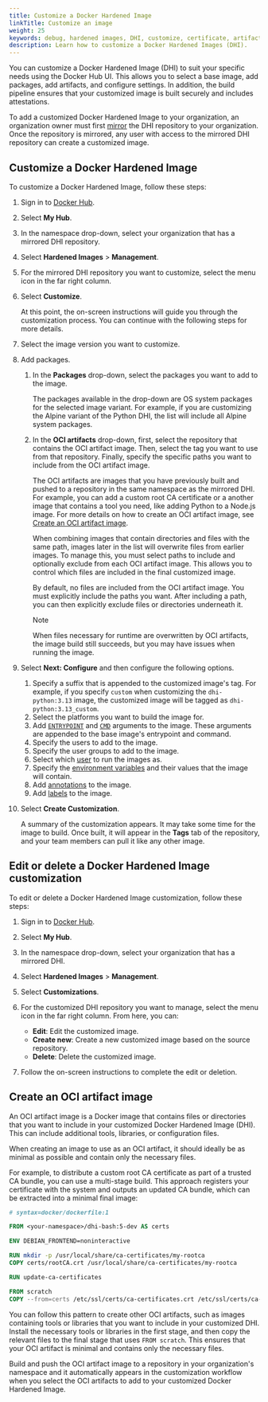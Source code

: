 ```yaml
---
title: Customize a Docker Hardened Image
linkTitle: Customize an image
weight: 25
keywords: debug, hardened images, DHI, customize, certificate, artifact
description: Learn how to customize a Docker Hardened Images (DHI).
---
```


You can customize a Docker Hardened Image (DHI) to suit your specific needs
using the Docker Hub UI. This allows you to select a base image, add packages,
add artifacts, and configure settings. In addition, the build pipeline ensures that
your customized image is built securely and includes attestations.

To add a customized Docker Hardened Image to your organization, an organization
owner must first [mirror](./mirror.md) the DHI repository to your organization.
Once the repository is mirrored, any user with access to the mirrored DHI
repository can create a customized image.

## Customize a Docker Hardened Image

To customize a Docker Hardened Image, follow these steps:

1. Sign in to [Docker Hub](https://hub.docker.com).
2. Select **My Hub**.
3. In the namespace drop-down, select your organization that has a mirrored DHI
   repository.
4. Select **Hardened Images** > **Management**.
5. For the mirrored DHI repository you want to customize, select the menu icon in the far right column.
6. Select **Customize**.

   At this point, the on-screen instructions will guide you through the
   customization process. You can continue with the following steps for more
   details.

7. Select the image version you want to customize.
8. Add packages.

   1. In the **Packages** drop-down, select the packages you want to add to the
      image.

      The packages available in the drop-down are OS system packages for the
      selected image variant. For example, if you are customizing the Alpine
      variant of the Python DHI, the list will include all Alpine system
      packages.

   2. In the **OCI artifacts** drop-down, first, select the repository that
      contains the OCI artifact image. Then, select the tag you want to use from
      that repository. Finally, specify the specific paths you want to include
      from the OCI artifact image.

      The OCI artifacts are images that you have previously
      built and pushed to a repository in the same namespace as the mirrored
      DHI. For example, you can add a custom root CA certificate or a another
      image that contains a tool you need, like adding Python to a Node.js
      image. For more details on how to create an OCI artifact image, see
      [Create an OCI artifact image](#create-an-oci-artifact-image).

      When combining images that contain directories and files with the same
      path, images later in the list will overwrite files from earlier images.
      To manage this, you must select paths to include and optionally exclude
      from each OCI artifact image. This allows you to control which files are
      included in the final customized image.

      By default, no files are included from the OCI artifact image. You must
      explicitly include the paths you want. After including a path, you can
      then explicitly exclude files or directories underneath it.

      > [!NOTE]
      >
      > When files necessary for runtime are overwritten by OCI artifacts, the
      > image build still succeeds, but you may have issues when running the
      > image.

9. Select **Next: Configure** and then configure the following options.

   1. Specify a suffix that is appended to the customized image's tag. For
      example, if you specify `custom` when customizing the `dhi-python:3.13`
      image, the customized image will be tagged as `dhi-python:3.13_custom`.
   2. Select the platforms you want to build the image for.
   3. Add [`ENTRYPOINT`](/reference/dockerfile/#entrypoint) and
      [`CMD`](/reference/dockerfile/#cmd) arguments to the image. These
      arguments are appended to the base image's entrypoint and command.
   4. Specify the users to add to the image.
   5. Specify the user groups to add to the image.
   6. Select which [user](/reference/dockerfile/#user) to run the images as.
   7. Specify the [environment variables](/reference/dockerfile/#env) and their
      values that the image will contain.
   8. Add [annotations](/build/metadata/annotations/) to the image.
   9. Add [labels](/reference/dockerfile/#label) to the image.
10. Select **Create Customization**.

    A summary of the customization appears. It may take some time for the image
    to build. Once built, it will appear in the **Tags** tab of the repository,
    and your team members can pull it like any other image.

## Edit or delete a Docker Hardened Image customization

To edit or delete a Docker Hardened Image customization, follow these steps:

1. Sign in to [Docker Hub](https://hub.docker.com).
2. Select **My Hub**.
3. In the namespace drop-down, select your organization that has a mirrored DHI.
4. Select **Hardened Images** > **Management**.
5. Select **Customizations**.

6. For the customized DHI repository you want to manage, select the menu icon in the far right column.
   From here, you can:

   - **Edit**: Edit the customized image.
   - **Create new**: Create a new customized image based on the source repository.
   - **Delete**: Delete the customized image.

7. Follow the on-screen instructions to complete the edit or deletion.

## Create an OCI artifact image

An OCI artifact image is a Docker image that contains files or directories that
you want to include in your customized Docker Hardened Image (DHI). This can
include additional tools, libraries, or configuration files.

When creating an image to use as an OCI artifact, it should ideally be as
minimal as possible and contain only the necessary files.

For example, to distribute a custom root CA certificate as part of a trusted CA
bundle, you can use a multi-stage build. This approach registers your
certificate with the system and outputs an updated CA bundle, which can be
extracted into a minimal final image:

```dockerfile
# syntax=docker/dockerfile:1

FROM <your-namespace>/dhi-bash:5-dev AS certs

ENV DEBIAN_FRONTEND=noninteractive

RUN mkdir -p /usr/local/share/ca-certificates/my-rootca
COPY certs/rootCA.crt /usr/local/share/ca-certificates/my-rootca

RUN update-ca-certificates

FROM scratch
COPY --from=certs /etc/ssl/certs/ca-certificates.crt /etc/ssl/certs/ca-certificates.crt
```

You can follow this pattern to create other OCI artifacts, such as images
containing tools or libraries that you want to include in your customized DHI.
Install the necessary tools or libraries in the first stage, and then copy the
relevant files to the final stage that uses `FROM scratch`. This ensures that
your OCI artifact is minimal and contains only the necessary files.

Build and push the OCI artifact image to a repository in your organization's
namespace and it automatically appears in the customization workflow when you
select the OCI artifacts to add to your customized Docker Hardened Image.
